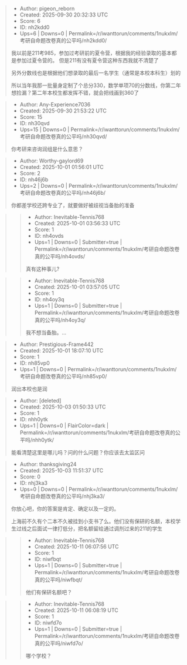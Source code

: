 > - Author: pigeon_reborn
> - Created: 2025-09-30 20:32:33 UTC
> - Score: 6
> - ID: nh2kdd0
> - Ups=6 | Downs=0 | Permalink=/r/iwanttorun/comments/1nukxlm/考研自命题改卷真的公平吗/nh2kdd0/
>
> 我以前是211考985，参加过考研前的夏令营，根据我的经验录取的基本都是参加过夏令营的。 但是211有没有夏令营这种东西我就不清楚了
> 
> 另外分数线也是根据他们想录取的最后一名学生（通常是本校本科生）划的
> 
> 所以当年我那一批量身定制了个总分330，数学单项70的分数线，你第二年想捡漏？第二年本校生都发挥不错，就会把线画到360了

> - Author: Any-Experience7036
> - Created: 2025-09-30 21:53:22 UTC
> - Score: 15
> - ID: nh30qvd
> - Ups=15 | Downs=0 | Permalink=/r/iwanttorun/comments/1nukxlm/考研自命题改卷真的公平吗/nh30qvd/
>
> 你考研来咨询润组是什么意思？

> - Author: Worthy-gaylord69
> - Created: 2025-10-01 01:56:01 UTC
> - Score: 2
> - ID: nh46j6b
> - Ups=2 | Downs=0 | Permalink=/r/iwanttorun/comments/1nukxlm/考研自命题改卷真的公平吗/nh46j6b/
>
> 你都差学校还跨专业了，就要做好被歧视当备胎的准备

>> - Author: Inevitable-Tennis768
>> - Created: 2025-10-01 03:56:33 UTC
>> - Score: 1
>> - ID: nh4ovds
>> - Ups=1 | Downs=0 | Submitter=true | Permalink=/r/iwanttorun/comments/1nukxlm/考研自命题改卷真的公平吗/nh4ovds/
>>
>> 真有这种事儿?

>> - Author: Inevitable-Tennis768
>> - Created: 2025-10-01 03:57:05 UTC
>> - Score: 1
>> - ID: nh4oy3q
>> - Ups=1 | Downs=0 | Submitter=true | Permalink=/r/iwanttorun/comments/1nukxlm/考研自命题改卷真的公平吗/nh4oy3q/
>>
>> 我不想当备胎。…

> - Author: Prestigious-Frame442
> - Created: 2025-10-01 18:07:10 UTC
> - Score: 1
> - ID: nh85vp0
> - Ups=1 | Downs=0 | Permalink=/r/iwanttorun/comments/1nukxlm/考研自命题改卷真的公平吗/nh85vp0/
>
> 润出本校也是润

> - Author: [deleted]
> - Created: 2025-10-03 01:50:33 UTC
> - Score: 1
> - ID: nhh0ytk
> - Ups=1 | Downs=0 | FlairColor=dark | Permalink=/r/iwanttorun/comments/1nukxlm/考研自命题改卷真的公平吗/nhh0ytk/
>
> 能看清楚这里是哪儿吗？问的什么问题？你应该去太监区问

> - Author: thanksgiving24
> - Created: 2025-10-03 11:51:37 UTC
> - Score: 0
> - ID: nhj3ka3
> - Ups=0 | Downs=0 | Permalink=/r/iwanttorun/comments/1nukxlm/考研自命题改卷真的公平吗/nhj3ka3/
>
> 你放心吧，你的答案是肯定、确定以及一定的。
> 
> 上海前不久有个二本不久被挂到小支书了么。他们没有保研的名额，本校学生过线之后面试一律打低分，把名额留给通过调剂过来的211的学生

>> - Author: Inevitable-Tennis768
>> - Created: 2025-10-11 06:07:56 UTC
>> - Score: 1
>> - ID: niwfbqt
>> - Ups=1 | Downs=0 | Submitter=true | Permalink=/r/iwanttorun/comments/1nukxlm/考研自命题改卷真的公平吗/niwfbqt/
>>
>> 他们有保研名额吧？

>> - Author: Inevitable-Tennis768
>> - Created: 2025-10-11 06:08:19 UTC
>> - Score: 1
>> - ID: niwfd7o
>> - Ups=1 | Downs=0 | Submitter=true | Permalink=/r/iwanttorun/comments/1nukxlm/考研自命题改卷真的公平吗/niwfd7o/
>>
>> 哪个学校？
